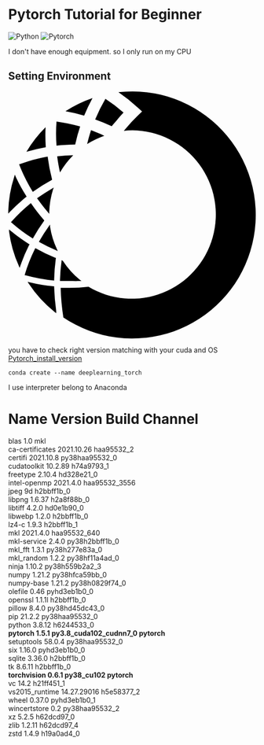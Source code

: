 # Pytorch Tutorial for Beginner

<img alt="Python" src ="https://img.shields.io/badge/Python-3776AB.svg?&style=for-the-badge&logo=Python&logoColor=white"/>
<img alt="Pytorch" src ="https://img.shields.io/badge/PyTorch-EE4C2C.svg?&style=for-the-badge&logo=Python&logoColor=white"/>

I don't have enough equipment. so I only run on my CPU

## Setting Environment

<svg role="img" viewBox="0 0 24 24" xmlns="http://www.w3.org/2000/svg"><title>Anaconda</title><path d="M12.045.033a12.181 12.182 0 00-1.361.078 17.512 17.513 0 011.813 1.433l.48.438-.465.45a15.047 15.048 0 00-1.126 1.205l-.178.215a8.527 8.527 0 01.86-.05 8.154 8.155 0 11-4.286 15.149 15.764 15.765 0 01-1.841.106h-.86a21.847 21.848 0 00.264 2.866 11.966 11.967 0 106.7-21.89zM8.17.678a12.181 12.182 0 00-2.624 1.275 15.506 15.507 0 011.813.43A18.551 18.552 0 018.17.678zM9.423.75a16.237 16.238 0 00-.995 1.998 16.15 16.152 0 011.605.66 6.98 6.98 0 01.43-.509c.234-.286.472-.559.716-.817A15.047 15.048 0 009.423.75zM4.68 2.949a14.969 14.97 0 000 2.336c.587-.065 1.196-.1 1.812-.107a16.617 16.617 0 01.48-1.748 16.48 16.481 0 00-2.292-.481zM3.62 3.5A11.938 11.938 0 001.762 5.88a17.004 17.004 0 011.877-.444A17.39 17.391 0 013.62 3.5zm4.406.287c-.143.437-.265.888-.38 1.347a8.255 8.255 0 011.67-.803c-.423-.2-.845-.38-1.29-.544zM6.3 6.216a14.051 14.052 0 00-1.555.108c.064.523.157 1.038.272 1.554a8.39 8.391 0 011.283-1.662zm-2.55.137a15.313 15.313 0 00-2.602.716h-.078v.079a17.104 17.105 0 001.267 2.544l.043.071.072-.049a16.309 16.31 0 011.734-1.083l.057-.035V8.54a16.867 16.868 0 01-.408-2.094v-.092zM.644 8.095l-.063.2A11.844 11.845 0 000 11.655v.209l.143-.152a17.706 17.707 0 011.584-1.447l.057-.043-.043-.064a16.18 16.18 0 01-1.025-1.87zm3.77 1.253l-.18.1c-.465.273-.93.573-1.375.889l-.065.05.05.064c.309.437.645.867.996 1.276l.137.165v-.208a8.176 8.176 0 01.364-2.15zM2.2 10.853l-.072.05a16.574 16.574 0 00-1.813 1.734l-.058.058.066.057a15.449 15.45 0 001.991 1.483l.072.05.043-.08a16.738 16.74 0 011.053-1.64v-.05l-.043-.05a16.99 16.99 0 01-1.19-1.54zm1.855 2.071l-.121.172a15.363 15.363 0 00-.917 1.433l-.043.072.071.043a16.61 16.61 0 001.562.766l.193.086-.086-.193a8.04 8.04 0 01-.66-2.172zm-3.976.48v.2a11.758 11.759 0 00.946 3.326l.078.186.072-.194a16.215 16.216 0 01.845-2l.057-.063-.064-.043a17.197 17.198 0 01-1.776-1.284zm2.543 1.805l-.035.08a15.764 15.765 0 00-.983 2.479v.08h.086a16.15 16.152 0 002.688.5l.072.007v-.086a17.562 17.563 0 01.164-2.056v-.065H4.55a16.266 16.266 0 01-1.849-.896zm2.544 1.169v.114a17.254 17.255 0 00-.151 1.828v.078h.931c.287 0 .624.014.946 0h.209l-.166-.129a8.011 8.011 0 01-1.64-1.834zm-3.29 2.1l.115.172a11.988 11.988 0 002.502 2.737l.157.129v-.201a22.578 22.58 0 01-.2-2.336v-.071h-.072a16.23 16.23 0 01-2.3-.387z"/></svg>

you have to check right version matching with your cuda and OS  
[Pytorch_install_version](https://pytorch.org/get-started/locally/)


```
conda create --name deeplearning_torch
```

I use interpreter belong to Anaconda


# Name                    Version                   Build  Channel  
blas                      1.0                         mkl  
ca-certificates           2021.10.26           haa95532_2  
certifi                   2021.10.8        py38haa95532_0  
cudatoolkit               10.2.89              h74a9793_1  
freetype                  2.10.4               hd328e21_0  
intel-openmp              2021.4.0          haa95532_3556  
jpeg                      9d                   h2bbff1b_0  
libpng                    1.6.37               h2a8f88b_0  
libtiff                   4.2.0                hd0e1b90_0  
libwebp                   1.2.0                h2bbff1b_0  
lz4-c                     1.9.3                h2bbff1b_1  
mkl                       2021.4.0           haa95532_640  
mkl-service               2.4.0            py38h2bbff1b_0  
mkl_fft                   1.3.1            py38h277e83a_0  
mkl_random                1.2.2            py38hf11a4ad_0  
ninja                     1.10.2           py38h559b2a2_3  
numpy                     1.21.2           py38hfca59bb_0  
numpy-base                1.21.2           py38h0829f74_0  
olefile                   0.46               pyhd3eb1b0_0  
openssl                   1.1.1l               h2bbff1b_0  
pillow                    8.4.0            py38hd45dc43_0  
pip                       21.2.2           py38haa95532_0  
python                    3.8.12               h6244533_0  
**pytorch                   1.5.1           py3.8_cuda102_cudnn7_0    pytorch**  
setuptools                58.0.4           py38haa95532_0  
six                       1.16.0             pyhd3eb1b0_0  
sqlite                    3.36.0               h2bbff1b_0  
tk                        8.6.11               h2bbff1b_0  
**torchvision               0.6.1                py38_cu102    pytorch**  
vc                        14.2                 h21ff451_1  
vs2015_runtime            14.27.29016          h5e58377_2  
wheel                     0.37.0             pyhd3eb1b0_1  
wincertstore              0.2              py38haa95532_2  
xz                        5.2.5                h62dcd97_0  
zlib                      1.2.11               h62dcd97_4  
zstd                      1.4.9                h19a0ad4_0  
